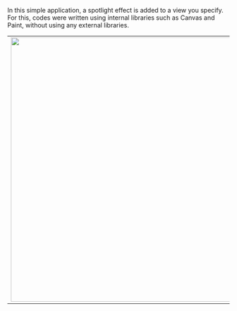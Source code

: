In this simple application, a spotlight effect is added to a view you specify. 
For this, codes were written using internal libraries such as Canvas and Paint, without using any external libraries.

<table>
  <tr>
    <td>
      <img height="600" src="https://github.com/user-attachments/assets/e8376c50-9e19-4234-bfd5-ad20ca7824b3" />
    </td>
    <td>
    <div>
  
  
  [Screen_recording_20250201_221717.webm](https://github.com/user-attachments/assets/0b4318cc-ad14-4d9d-9b66-69296a2b0816)
</div>
    </td>
  </tr>
</table>

###


